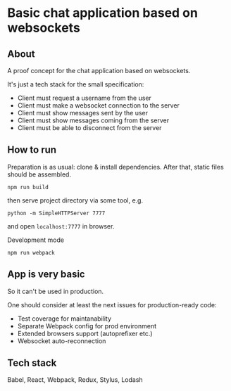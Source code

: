 Basic chat application based on websockets
==========================================

## About

A proof concept for the chat application based on websockets.

It's just a tech stack for the small specification:
- Client must request a username from the user
- Client must make a websocket connection to the server
- Client must show messages sent by the user
- Client must show messages coming from the server
- Client must be able to disconnect from the server

## How to run
Preparation is as usual: clone & install dependencies. After that, static files should be assembled.
```
npm run build
```
then serve project directory via some tool, e.g.

```
python -m SimpleHTTPServer 7777
```
and open `localhost:7777` in browser.

Development mode
```
npm run webpack
```

## App is very basic

So it can't be used in production.

One should consider at least the next issues for production-ready code:
- Test coverage for maintanability
- Separate Webpack config for prod environment
- Extended browsers support (autoprefixer etc.)
- Websocket auto-reconnection

## Tech stack
Babel, React, Webpack, Redux, Stylus, Lodash
